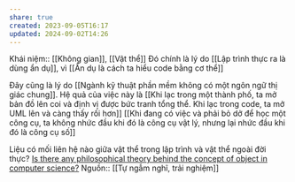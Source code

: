 ```yaml
---
share: true
created: 2023-09-05T16:17
updated: 2024-09-02T14:26
---
```

Khái niệm:: [[Không gian]], [[Vật thể]]
Đó chính là lý do [[Lập trình thực ra là dùng ẩn dụ]], vì [[Ẩn dụ là cách ta hiểu code bằng cơ thể]]

Đây cũng là lý do [[Ngành kỹ thuật phần mềm không có một ngôn ngữ thị giác chung]]. Hệ quả của việc này là [[Khi lạc trong một thành phố, ta mở bản đồ lên coi và định vị được bức tranh tổng thể. Khi lạc trong code, ta mở UML lên và càng thấy rối hơn]]
[[Khi đang có việc và phải bỏ dở để học một công cụ, ta không nhức đầu khi đó là công cụ vật lý, nhưng lại nhức đầu khi đó là công cụ số]] 

Liệu có mối liên hệ nào giữa vật thể trong lập trình và vật thể ngoài đời thực? [Is there any philosophical theory behind the concept of object in computer science?](https://philosophy.stackexchange.com/q/99660/19487)
Nguồn:: [[Tự ngẫm nghĩ, trải nghiệm]]